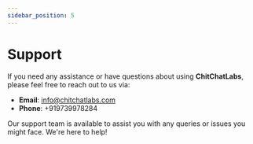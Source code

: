 ```yaml
---
sidebar_position: 5
---
```

# Support

If you need any assistance or have questions about using **ChitChatLabs**, please feel free to reach out to us via:

- **Email**: [info@chitchatlabs.com](mailto:info@chitchatlabs.com)
- **Phone**: +919739978284

Our support team is available to assist you with any queries or issues you might face. We're here to help!